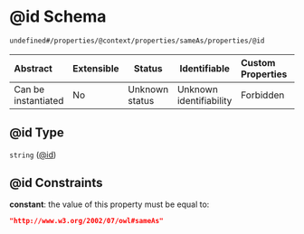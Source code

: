 # @id Schema

```txt
undefined#/properties/@context/properties/sameAs/properties/@id
```




| Abstract            | Extensible | Status         | Identifiable            | Custom Properties | Additional Properties | Access Restrictions | Defined In                                                                      |
| :------------------ | ---------- | -------------- | ----------------------- | :---------------- | --------------------- | ------------------- | ------------------------------------------------------------------------------- |
| Can be instantiated | No         | Unknown status | Unknown identifiability | Forbidden         | Allowed               | none                | [ndl-isil.schema.json\*](../../out/ndl-isil.schema.json "open original schema") |

## @id Type

`string` ([@id](ndl-isil-properties-json-ld-context-properties-sameas-properties-id.md))

## @id Constraints

**constant**: the value of this property must be equal to:

```json
"http://www.w3.org/2002/07/owl#sameAs"
```
